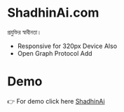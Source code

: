 # ShadhinAi.com
প্রযুক্তির স্বাধীনতা।

- Responsive for 320px Device Also
- Open Graph Protocol Add

# Demo
👉 For demo click here [ShadhinAi](https://shantonu-acharjee.github.io/ShadhinAi.com/)